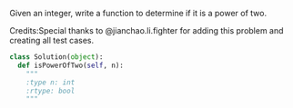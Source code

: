 
Given an integer, write a function to determine if it is a power of two.


Credits:Special thanks to @jianchao.li.fighter for adding this problem and creating all test cases.


```python
class Solution(object):
  def isPowerOfTwo(self, n):
    """
    :type n: int
    :rtype: bool
    """
```
